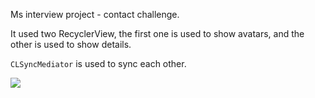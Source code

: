 Ms interview project - contact challenge.

It used two RecyclerView, the first one is used to show avatars, and the other
is used to show details.

`CLSyncMediator` is used to sync each other.


![](https://github.com/outlook/jobs/blob/master/instructions/ios/contacts.gif)